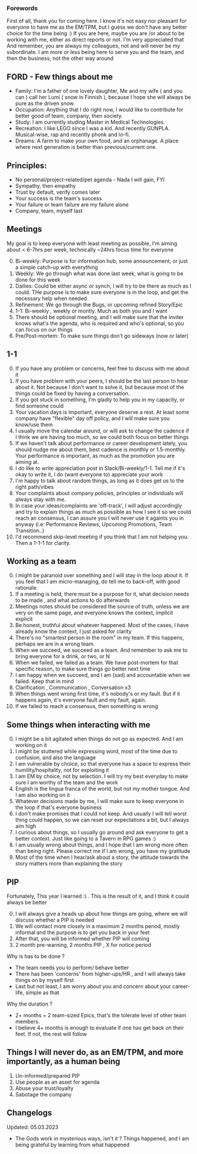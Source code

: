 ### Forewords
First of all, thank you for coming here. I know it's not easy nor pleasant for everyone to have me as the EM/TPM, but I guess we don't have any better choice for the time being :) 
If you are here, maybe you are /or about to be working with me, either as direct reports or not. I'm very appreciated that
And remember, you are always my colleagues, not and will never be my subordinate. 
I am more or less being here to serve you and the team, and then the business, not the other way around


## FORD - Few things about me
- Family: I'm a father of one lovely daughter, Me and my wife ( and you can ) call her Lumi ( snow in Finnish ), because I hope she will always be pure as the driven snow.
- Occupation: Anything that I do right now, I would like to contribute for better good of team, company, then society.
- Study: I am currently studing Master in Medical Technologies.
- Recreation: I like LEGO since I was a kid. And recently GUNPLA. Musical-wise, rap and recently phonk and lo-fi.
- Dreams: A farm to make your own food, and an orphanage. A place where next generation is better than previous/current one.

## Principles:
- No personal/project-related/pet agenda - Nada I will gain, FYI
- Sympathy, then empathy
- Trust by default, verify comes later
- Your success is the team's success
- Your failure or team failure are my failure alone
- Company, team, myself last

## Meetings

My goal is to keep everyone with least meeting as possible, I'm aiming about < 6-7hrs per week, technically ~24hrs focus time for everyone

0. Bi-weekly: Purpose is for information hub, some announcement, or just a simple catch-up with everything
0. Weekly: We go through what was done last week, what is going to be done for this week
1. Dailies: Could be either async or synch, I will try to be there as much as I could. THe purpose is to make sure everyone is in the loop, and get the necessary help when needed
2. Refinement: We go through the Bugs, or upcoming refined Story/Epic
3. 1-1: Bi-weekly , weekly or montly. Much as both you and I want
4. There should be optional meeting, and I will make sure that the inviter knows what's the agenda, who is required and who's optional, so you can focus on our things
5. Pre/Post-mortem: To make sure things don't go sideways (now or later)

## 1-1
0. If you have any problem or concerns, feel free to discuss with me about it
1. If you have problem with your peers, I should be the last person to hear about it. Not because I don't want to solve it, but because most of the things could be fixed by having a conversation.
2. If you got stuck in something, I'm gladly to help you in my capacity, or find someone could
3. Your vacation days is important, everyone deserve a rest. At least some company have "flexible" day off policy, and I will make sure you know/use them
4. I usually move the calendar around, or will ask to change the cadence if I think we are having too much, so we could both focus on better things
5. If we haven't talk about performance or career development lately, you should nudge me about them, best cadence is monthly or 1.5-monthly. Your performance is important, as much as the promotion you are aiming at.
6. I do like to write appreciation post in Slack/Bi-weekly/1-1. Tell me if it's okay to write it, I do (want everyone to) appreciate your work
7. I'm happy to talk about random things, as long as it does get us to the right path/vibes
8. Your complaints about company policies, principles or individuals will always stay with me.
9. In case your ideas/complaints are 'off-track', I will adjust accordingly and try to explain things as much as possible as how I see it so we could reach an consensus, I can assure you I will never use it againts you in anyway (i.e: Performance Reviews, Upcoming Promotions, Team Transition..) 
10. I'd recommend skip-level meeting if you think that I am not helping you. Then a 1-1-1 for clarity.


## Working as a team
0. I might be paranoid over something and I will stay in the loop about it. If you feel that I am micro-managing, do tell me to back-off, with good rationale
1. If a meeting is held, there must be a purpose for it, what decision needs to be made , and what actions to do afterwards 
2. Meetings notes should be considered the source of truth, unless we are very on the same page, and everyone knows the context, implicit explicit
3. Be honest, truthful about whatever happened. Most of the cases, I have already know the context, I just asked for clarity
4. There's no "smartest person in the room" in my team. If this happens, perhaps we are in a wrong team.
5. When we succeed, we succeed as a team. And remember to ask me to bring everyone for a drink, or two, or N
6. When we failed, we failed as a team. We have post-mortem for that specific reason, to make sure things go better next time
7. I am happy when we succeed, and I am (sad) and accountable when we failed. Keep that in mind
8. Clarification , Communication , Conversation x3
9. When things went wrong first time, it's nobody's or my fault. But if it happens again, it's everyone fault and my fault, again.
10. If we failed to reach a consensus, then something is wrong


## Some things when interacting with me
0. I might be a bit agitated when things do not go as expected. And I am working on it
1. I might be stuttered while expressing word, most of the time due to confusion, and also the language
2. I am vulnerable by choice, so that everyone has a space to express their humility/hospitality, not for exploiting it
3. I am EM by choice, not by selection. I will try my best everyday to make sure I am worthy of the team and the work
4. English is the lingua franca of the world, but not my mother tongue. And I am also working on it
5. Whatever decisions made by me, I will make sure to keep everyone in the loop if that's everyone business
6. I don't make promises that I could not keep. And usually I will tell worst thing could happen, so we can reset our expectations a bit, but I always aim high
7. I curious about things, so I usually go around and ask everyone to get a better context. Just like going to a Tavern in RPG games :)
8. I am usually wrong about things, and I hope that I am wrong more often than being right. Please correct me if I am wrong, you have my gratitude
9. Most of the time when I hear/ask about a story, the attitude towards the story matters more than explaining the story

## PIP
Fortunately, This year I learned :) . This is the result of it, and I think it could always be better

0. I will always give a heads up about how things are going, where we will discuss whether a PIP is needed
1. We will contact more closely in a maximum 2 months period, mostly informal and the purpose is to get you back in your feet
2. After that, you will be informed whether PIP will coming
3. 2 month pre-warning, 2 months PIP , X for notice period

Why is has to be done ?
- The team needs you to perform/ behave better
- There has been 'concerns' from higher-ups/HR , and I will always take things on by myself first
- Last but not least, I am worry about you and concern about your career-life, simple as that

Why the duration ? 
- 2+ months = 2 team-sized Epics, that's the tolerate level of other team members.
- I believe 4+ months is enough to evaluate if one has get back on their feet. If not, the rest will follow

## Things I will never do, as an EM/TPM, and more importantly, as a human being
1. Un-informed/prepared PIP
2. Use people as an asset for agenda
3. Abuse your trust/loyalty
4. Sabotage the company


## Changelogs

Updated: 05.03.2023 
- The Gods work in mysterious ways, isn't it ? Things happened, and I am being grateful by learning from what happened